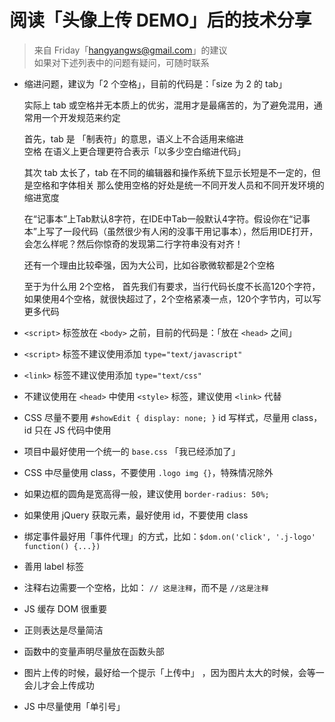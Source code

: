 # 阅读「头像上传 DEMO」后的技术分享

> 来自 Friday「hangyangws@gmail.com」的建议  
如果对下述列表中的问题有疑问，可随时联系

- 缩进问题，建议为「2 个空格」，目前的代码是：「size 为 2 的 tab」

    实际上 tab 或空格并无本质上的优劣，混用才是最痛苦的，为了避免混用，通常用一个开发规范来约定

    首先，tab 是 「制表符」的意思，语义上不合适用来缩进  
    空格 在语义上更合理更符合表示「以多少空白缩进代码」

    其次 tab 太长了，tab 在不同的编辑器和操作系统下显示长短是不一定的，但是空格和字体相关
    那么使用空格的好处是统一不同开发人员和不同开发环境的缩进宽度

    在“记事本”上Tab默认8字符，在IDE中Tab一般默认4字符。假设你在“记事本”上写了一段代码（虽然很少有人闲的没事干用记事本），然后用IDE打开，会怎么样呢？然后你惊奇的发现第二行字符串没有对齐！

    还有一个理由比较牵强，因为大公司，比如谷歌微软都是2个空格

    至于为什么用 2个空格，
    首先我们有要求，当行代码长度不长高120个字符，
    如果使用4个空格，就很快超过了，2个空格紧凑一点，120个字节内，可以写更多代码

               

- `<script>` 标签放在 `<body>` 之前，目前的代码是：「放在 `<head>` 之间」
- `<script>` 标签不建议使用添加 `type="text/javascript"`
- `<link>` 标签不建议使用添加 `type="text/css"`
- 不建议使用在 `<head>` 中使用 `<style>` 标签，建议使用 `<link>` 代替
- CSS 尽量不要用 `#showEdit { display: none; }` id 写样式，尽量用 class，id 只在 JS 代码中使用
- 项目中最好使用一个统一的 `base.css` 「我已经添加了」
- CSS 中尽量使用 class，不要使用 `.logo img {}`，特殊情况除外
- 如果边框的圆角是宽高得一般，建议使用 `border-radius: 50%;`
- 如果使用 jQuery 获取元素，最好使用 id，不要使用 class
- 绑定事件最好用「事件代理」的方式，比如：`$dom.on('click', '.j-logo' function() {...})`
- 善用 label 标签
- 注释右边需要一个空格，比如： `// 这是注释`，而不是 `//这是注释`
- JS 缓存 DOM 很重要
- 正则表达是尽量简洁
- 函数中的变量声明尽量放在函数头部
- 图片上传的时候，最好给一个提示「上传中」 ，因为图片太大的时候，会等一会儿才会上传成功
- JS 中尽量使用「单引号」
